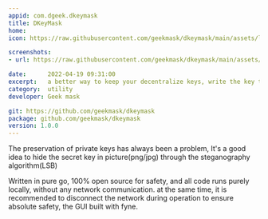 ```yaml
---
appid: com.dgeek.dkeymask
title: DKeyMask
home:
icon: https://raw.githubusercontent.com/geekmask/dkeymask/main/assets/logo.png

screenshots:
- url: https://raw.githubusercontent.com/geekmask/dkeymask/main/assets/screenshot.png

date:      2022-04-19 09:31:00
excerpt:   a better way to keep your decentralize keys, write the key to a png/jpg image
category:  utility
developer: Geek mask

git: https://github.com/geekmask/dkeymask
package: github.com/geekmask/dkeymask
version: 1.0.0
---
```


The preservation of private keys has always been a problem, It's a good idea to hide the secret key in picture(png/jpg) through the steganography algorithm(LSB)

Written in pure go, 100% open source for safety, and all code runs purely locally, without any network communication. at the same time, it is recommended to disconnect the network during operation to ensure absolute safety, the GUI built with fyne.
